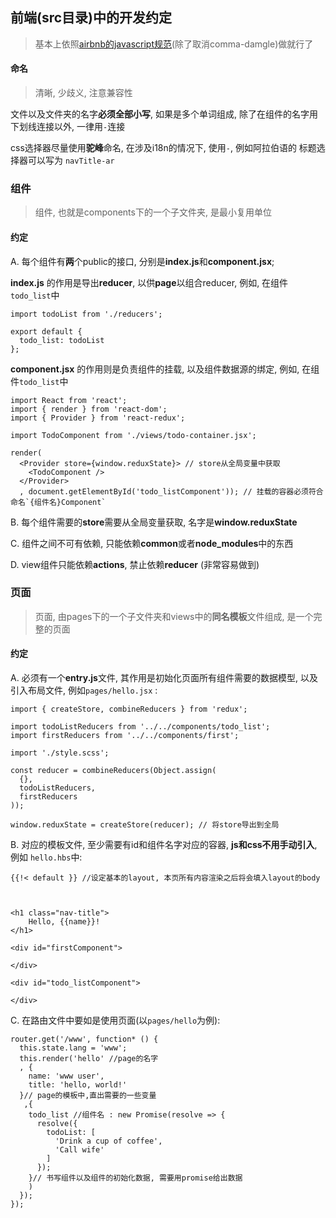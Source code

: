 ## 前端(**src**目录)中的开发约定

> 基本上依照[airbnb的javascript规范](https://github.com/airbnb/javascript)(除了取消comma-damgle)做就行了

#### 命名

> 清晰, 少歧义, 注意兼容性

文件以及文件夹的名字**必须全部小写**, 如果是多个单词组成, 除了在组件的名字用下划线连接以外,
 一律用`-`连接

css选择器尽量使用**驼峰**命名, 在涉及i18n的情况下, 使用`-`, 例如阿拉伯语的
标题选择器可以写为 `navTitle-ar`

### 组件
>组件, 也就是components下的一个子文件夹, 是最小复用单位

#### 约定
A. 每个组件有**两**个public的接口, 分别是**index.js**和**component.jsx**;


**index.js** 的作用是导出**reducer**, 以供**page**以组合reducer, 例如, 在组件 `todo_list`中

````
import todoList from './reducers';

export default {
  todo_list: todoList
};

````

**component.jsx** 的作用则是负责组件的挂载, 以及组件数据源的绑定, 例如, 在组件`todo_list`中

````
import React from 'react';
import { render } from 'react-dom';
import { Provider } from 'react-redux';

import TodoComponent from './views/todo-container.jsx';

render(
  <Provider store={window.reduxState}> // store从全局变量中获取
    <TodoComponent />
  </Provider>
  , document.getElementById('todo_listComponent')); // 挂载的容器必须符合命名`{组件名}Component`
````

B. 每个组件需要的**store**需要从全局变量获取, 名字是**window.reduxState**

C. 组件之间不可有依赖, 只能依赖**common**或者**node_modules**中的东西

D. view组件只能依赖**actions**, 禁止依赖**reducer** (非常容易做到)
### 页面
>页面, 由pages下的一个子文件夹和views中的**同名模板**文件组成, 是一个完整的页面

#### 约定
A. 必须有一个**entry.js**文件, 其作用是初始化页面所有组件需要的数据模型, 以及引入布局文件, 例如`pages/hello.jsx` :

````
import { createStore, combineReducers } from 'redux';

import todoListReducers from '../../components/todo_list';
import firstReducers from '../../components/first';

import './style.scss';

const reducer = combineReducers(Object.assign(
  {},
  todoListReducers,
  firstReducers
));

window.reduxState = createStore(reducer); // 将store导出到全局
````

B. 对应的模板文件, 至少需要有id和组件名字对应的容器, **js和css不用手动引入**, 例如 `hello.hbs`中:

````
{{!< default }} //设定基本的layout, 本页所有内容渲染之后将会填入layout的body



<h1 class="nav-title">
    Hello, {{name}}!
</h1>

<div id="firstComponent">

</div>

<div id="todo_listComponent">

</div>
````

C. 在路由文件中要如是使用页面(以`pages/hello`为例):

````
router.get('/www', function* () {
  this.state.lang = 'www';
  this.render('hello' //page的名字
  , {
    name: 'www user',
    title: 'hello, world!'
  }// page的模板中,直出需要的一些变量
   ,{
    todo_list //组件名 : new Promise(resolve => {
      resolve({
        todoList: [
          'Drink a cup of coffee',
          'Call wife'
        ]
      });
    }// 书写组件以及组件的初始化数据, 需要用promise给出数据
    )
  });
});
````



